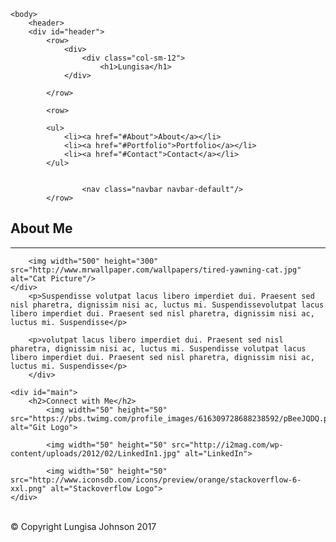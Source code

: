 <!DOCTYPE html>
<html lang="en-us">

<head>
  <meta charset="UTF-8">
  <title>HOMEWORK WEEK2</title>

  <link rel="stylesheet" type="text/css" href="homework week2.css"/>

</head>

<container>
<div id="container">

	<body>
		<header>
		<div id="header">
			<row>
				<div>
					<div class="col-sm-12">
  						<h1>Lungisa</h1>
  				</div>

  			</row>

  			<row>

  			<ul>
  				<li><a href="#About">About</a></li>
  				<li><a href="#Portfolio">Portfolio</a></li>
  				<li><a href="#Contact">Contact</a></li>
			</ul>
  	
    			
    				<nav class="navbar navbar-default"/>
  			</row>
  </div>
</row>
</header>

<row>
	<div id="content">
		<h2>About Me</h2>
		<div>

<hr>

 		<img width="500" height="300" src="http://www.mrwallpaper.com/wallpapers/tired-yawning-cat.jpg" alt="Cat Picture"/>
 	</div>
 		<p>Suspendisse volutpat lacus libero imperdiet dui. Praesent sed nisl pharetra, dignissim nisi ac, luctus mi. Suspendissevolutpat lacus libero imperdiet dui. Praesent sed nisl pharetra, dignissim nisi ac, luctus mi. Suspendisse</p>

		<p>volutpat lacus libero imperdiet dui. Praesent sed nisl pharetra, dignissim nisi ac, luctus mi. Suspendisse volutpat lacus libero imperdiet dui. Praesent sed nisl pharetra, dignissim nisi ac, luctus mi. Suspendisse</p>
		</div>
</row>

<row>

	<div id="main">
		<h2>Connect with Me</h2>
			<img width="50" height="50" src="https://pbs.twimg.com/profile_images/616309728688238592/pBeeJQDQ.png" alt="Git Logo">
			
			<img width="50" height="50" src="http://i2mag.com/wp-content/uploads/2012/02/LinkedIn1.jpg" alt="LinkedIn">
			
			<img width="50" height="50" src="http://www.iconsdb.com/icons/preview/orange/stackoverflow-6-xxl.png" alt="Stackoverflow Logo">
	</div>

</row>

<div id="footer">
<br>
	&copy; Copyright Lungisa Johnson 2017
</div>

</container>
